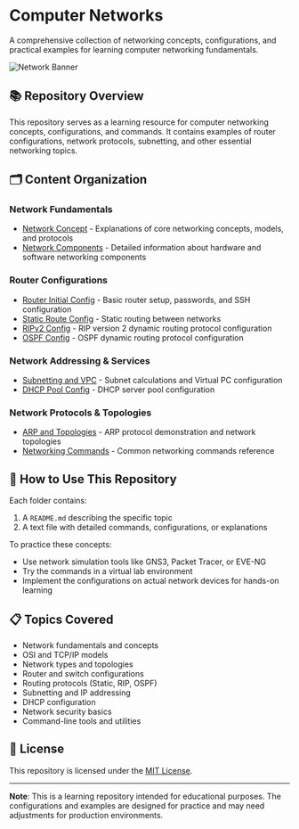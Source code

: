 # Computer Networks 

A comprehensive collection of networking concepts, configurations, and practical examples for learning computer networking fundamentals.

![Network Banner](https://img.shields.io/badge/Computer-Networks-blue?style=for-the-badge)

## 📚 Repository Overview

This repository serves as a learning resource for computer networking concepts, configurations, and commands. It contains examples of router configurations, network protocols, subnetting, and other essential networking topics.

## 🗂️ Content Organization

### Network Fundamentals
- [Network Concept](./code/NetworkConcept/) - Explanations of core networking concepts, models, and protocols
- [Network Components](./code/NetworkComponents/) - Detailed information about hardware and software networking components

### Router Configurations
- [Router Initial Config](./code/RouterInitialConfig/) - Basic router setup, passwords, and SSH configuration
- [Static Route Config](./code/StaticRouteConfig/) - Static routing between networks
- [RIPv2 Config](./code/RIPv2Config/) - RIP version 2 dynamic routing protocol configuration
- [OSPF Config](./code/OSPFConfig/) - OSPF dynamic routing protocol configuration

### Network Addressing & Services
- [Subnetting and VPC](./code/SubnettingAndVPC/) - Subnet calculations and Virtual PC configuration
- [DHCP Pool Config](./code/DHCPPoolConfig/) - DHCP server pool configuration

### Network Protocols & Topologies
- [ARP and Topologies](./code/ARPandTopologies/) - ARP protocol demonstration and network topologies
- [Networking Commands](./code/NetworkingCommands/) - Common networking commands reference

## 🔧 How to Use This Repository

Each folder contains:
1. A `README.md` describing the specific topic
2. A text file with detailed commands, configurations, or explanations

To practice these concepts:
- Use network simulation tools like GNS3, Packet Tracer, or EVE-NG
- Try the commands in a virtual lab environment
- Implement the configurations on actual network devices for hands-on learning

## 📋 Topics Covered

- Network fundamentals and concepts
- OSI and TCP/IP models
- Network types and topologies
- Router and switch configurations
- Routing protocols (Static, RIP, OSPF)
- Subnetting and IP addressing
- DHCP configuration
- Network security basics
- Command-line tools and utilities

## 📝 License

This repository is licensed under the [MIT License](./LICENSE).

---

**Note**: This is a learning repository intended for educational purposes. The configurations and examples are designed for practice and may need adjustments for production environments.
